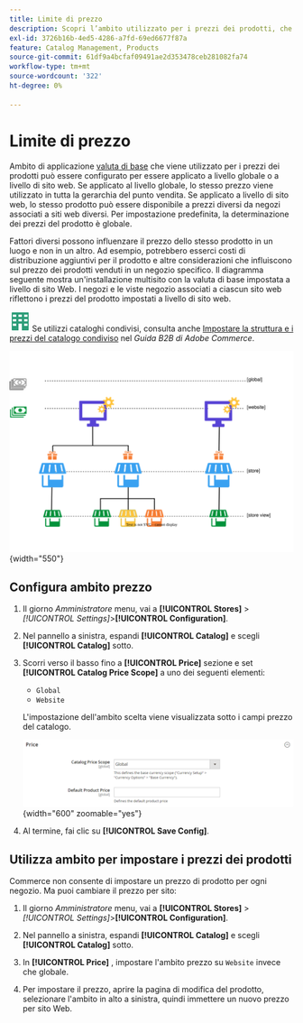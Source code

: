 ```yaml
---
title: Limite di prezzo
description: Scopri l’ambito utilizzato per i prezzi dei prodotti, che può essere configurato per essere applicato a livello globale o a livello di sito web.
exl-id: 3726b16b-4ed5-4286-a7fd-69ed6677f87a
feature: Catalog Management, Products
source-git-commit: 61df9a4bcfaf09491ae2d353478ceb281082fa74
workflow-type: tm+mt
source-wordcount: '322'
ht-degree: 0%

---
```


# Limite di prezzo

Ambito di applicazione [valuta di base](../stores-purchase/currency-configuration.md) che viene utilizzato per i prezzi dei prodotti può essere configurato per essere applicato a livello globale o a livello di sito web. Se applicato al livello globale, lo stesso prezzo viene utilizzato in tutta la gerarchia del punto vendita. Se applicato a livello di sito web, lo stesso prodotto può essere disponibile a prezzi diversi da negozi associati a siti web diversi. Per impostazione predefinita, la determinazione dei prezzi del prodotto è globale.

Fattori diversi possono influenzare il prezzo dello stesso prodotto in un luogo e non in un altro. Ad esempio, potrebbero esserci costi di distribuzione aggiuntivi per il prodotto e altre considerazioni che influiscono sul prezzo dei prodotti venduti in un negozio specifico. Il diagramma seguente mostra un&#39;installazione multisito con la valuta di base impostata a livello di sito Web. I negozi e le viste negozio associati a ciascun sito web riflettono i prezzi del prodotto impostati a livello di sito web.

![Adobe Commerce B2B](../assets/b2b.svg) Se utilizzi cataloghi condivisi, consulta anche [Impostare la struttura e i prezzi del catalogo condiviso](../b2b/catalog-shared-pricing-structure.md) nel _Guida B2B di Adobe Commerce_.

![Diagramma ambito prezzo](./assets/catalog-price-scope.svg){width="550"}

## Configura ambito prezzo

1. Il giorno _Amministratore_ menu, vai a **[!UICONTROL Stores]** > _[!UICONTROL Settings]_>**[!UICONTROL Configuration]**.

1. Nel pannello a sinistra, espandi **[!UICONTROL Catalog]** e scegli **[!UICONTROL Catalog]** sotto.

1. Scorri verso il basso fino a **[!UICONTROL Price]** sezione e set **[!UICONTROL Catalog Price Scope]** a uno dei seguenti elementi:

   - `Global`
   - `Website`

   L&#39;impostazione dell&#39;ambito scelta viene visualizzata sotto i campi prezzo del catalogo.

   ![Ambito prezzo catalogo](./assets/catalog-price.png){width="600" zoomable="yes"}

1. Al termine, fai clic su **[!UICONTROL Save Config]**.

## Utilizza ambito per impostare i prezzi dei prodotti

Commerce non consente di impostare un prezzo di prodotto per ogni negozio. Ma puoi cambiare il prezzo per sito:

1. Il giorno _Amministratore_ menu, vai a **[!UICONTROL Stores]** > _[!UICONTROL Settings]_>**[!UICONTROL Configuration]**.

1. Nel pannello a sinistra, espandi **[!UICONTROL Catalog]** e scegli **[!UICONTROL Catalog]** sotto.

1. In **[!UICONTROL Price]** , impostare l&#39;ambito prezzo su `Website` invece che globale.

1. Per impostare il prezzo, aprire la pagina di modifica del prodotto, selezionare l&#39;ambito in alto a sinistra, quindi immettere un nuovo prezzo per sito Web.
